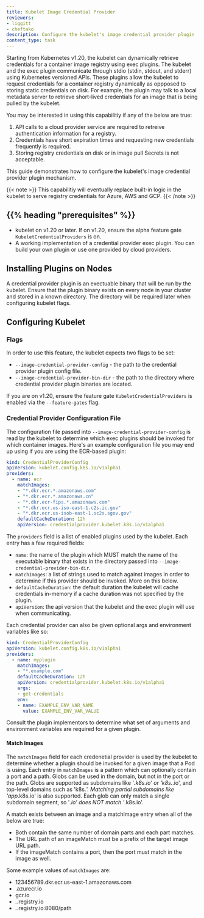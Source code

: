 ```yaml
---
title: Kubelet Image Credential Provider
reviewers:
- liggitt
- cheftako
description: Configure the kubelet's image credential provider plugin
content_type: task
---
```


<!-- overview -->

Starting from Kubernetes v1.20, the kubelet can dynamically retrieve credentials for a container image registry
using exec plugins. The kubelet and the exec plugin communicate through stdio (stdin, stdout, and stderr) using
Kubernetes versioned APIs. These plugins allow the kubelet to request credentials for a container registry dynamically
as oppposed to storing static credentials on disk. For example, the plugin may talk to a local metadata server to retrieve
short-lived credentials for an image that is being pulled by the kubelet.

You may be interested in using this capabilitiy if any of the below are true:
1. API calls to a cloud provider service are required to retreive authentication information for a registry.
2. Credentials have short expiration times and requesting new credentials frequently is required.
3. Storing registry credentials on disk or in image pull Secrets is not acceptable.

This guide demonstrates how to configure the kubelet's image credential provider plugin mechanism.

{{< note >}}
This capabilitiy will eventually replace built-in logic in the kubelet to serve registry credentials for Azure, AWS and GCP.
{{< /note >}}

## {{% heading "prerequisites" %}}

* kubelet on v1.20 or later. If on v1.20, ensure the alpha feature gate `KubeletCredentialProviders` is on.
* A working implementation of a credential provider exec plugin. You can build your own plugin or use one provided by cloud providers.

<!-- steps -->

## Installing Plugins on Nodes

A credential provider plugin is an exectuable binary that will be run by the kubelet. Ensure that the plugin binary exists on
every node in your cluster and stored in a known directory. The directory will be required later when configuring kubelet flags.

## Configuring Kubelet

### Flags

In order to use this feature, the kubelet expects two flags to be set:
* `--image-credential-provider-config` - the path to the credential provider plugin config file.
* `--image-credential-provider-bin-dir` - the path to the directory where credential provider plugin binaries are located.

If you are on v1.20, ensure the feature gate `KubeletCredentialProviders` is enabled via the `--feature-gates` flag.

### Credential Provider Configuration File

The configuration file passed into `--image-credential-provider-config` is read by the kubelet to determine which exec plugins
should be invoked for which container images. Here's an example configuration file you may end up using if you are using the ECR-based plugin:

```yaml
kind: CredentialProviderConfig
apiVersion: kubelet.config.k8s.io/v1alpha1
providers:
  - name: ecr
    matchImages:
    - "*.dkr.ecr.*.amazonaws.com"
    - "*.dkr.ecr.*.amazonaws.cn"
    - "*.dkr.ecr-fips.*.amazonaws.com"
    - "*.dkr.ecr.us-iso-east-1.c2s.ic.gov"
    - "*.dkr.ecr.us-isob-east-1.sc2s.sgov.gov"
    defaultCacheDuration: 12h
    apiVersion: credentialprovider.kubelet.k8s.io/v1alpha1
```

The `providers` field is a list of enabled plugins used by the kubelet. Each entry has a few required fields:
* `name`: the name of the plugin which MUST match the name of the executable binary that exists in the directory passed into `--image-credential-provider-bin-dir`.
* `matchImages`: a list of strings used to match against images in order to determine if this provider should be invoked. More on this below.
* `defaultCacheDuration`: the default duration the kubelet will cache credentials in-memory if a cache duration was not specified by the plugin.
* `apiVersion`: the api version that the kubelet and the exec plugin will use when communicating.

Each credential provider can also be given optional args and environment variables like so:

```yaml
kind: CredentialProviderConfig
apiVersion: kubelet.config.k8s.io/v1alpha1
providers:
  - name: myplugin
    matchImages:
    - "*.example.com"
    defaultCacheDuration: 12h
    apiVersion: credentialprovider.kubelet.k8s.io/v1alpha1
    args:
    - get-credentials
    env:
    - name: EXAMPLE_ENV_VAR_NAME
      value: EXAMPLE_ENV_VAR_VALUE
```

Consult the plugin implementors to determine what set of arguments and environment variables are required for a given plugin.

#### Match Images

The `matchImages` field for each credenetial provider is used by the kubelet to determine whether a plugin should be invoked for a given image that a Pod is using.
Each entry in `matchImages` is a pattern which can optionally contain a port and a path. Globs can be used in the domain, but not in the port or the path. Globs are
supported as subdomains like '*.k8s.io' or 'k8s.*.io', and top-level domains such as 'k8s.*'. Matching partial subdomains like 'app*.k8s.io' is also supported. Each
glob can only match a single subdomain segment, so '*.io' does NOT match '*.k8s.io'.

A match exists between an image and a matchImage entry when all of the below are true:
* Both contain the same number of domain parts and each part matches.
* The URL path of an imageMatch must be a prefix of the target image URL path.
* If the imageMatch contains a port, then the port must match in the image as well.

Some example values of `matchImages` are:
* 123456789.dkr.ecr.us-east-1.amazonaws.com
* .azurecr.io
* gcr.io
* *.*.registry.io
* *.*.registry.io:8080/path
